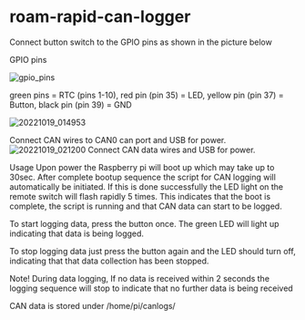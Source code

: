 # roam-rapid-can-logger

Connect button switch to the GPIO pins as shown in the picture below

GPIO pins

![gpio_pins](https://user-images.githubusercontent.com/20067958/196567847-fefdffec-0491-460a-b7cf-abc0ed7bfe57.png)

green pins = RTC (pins 1-10), red pin (pin 35) = LED, yellow pin (pin 37) = Button, black pin (pin 39) = GND

![20221019_014953](https://user-images.githubusercontent.com/20067958/196567590-e8fa9499-6ca0-46b7-9848-916dc885955a.jpg)


Connect CAN wires to CAN0 can port and USB for power.
![20221019_021200](https://user-images.githubusercontent.com/20067958/196567495-6dd35f98-0c87-4bcb-ac62-8e52a46b73df.jpg)
Connect CAN data wires and USB for power.

Usage
Upon power the Raspberry pi will boot up which may take up to 30sec. After complete bootup sequence the script for CAN logging will automatically be initiated. If this is done successfully the LED light on the remote switch will flash rapidly 5 times. This indicates that the boot is complete, the script is running and that CAN data can start to be logged.

To start logging data, press the button once. The green LED will light up indicating that data is being logged.

To stop logging data just press the button again and the LED should turn off, indicating that that data collection has been stopped.

Note! During data logging, If no data is received within 2 seconds the logging sequence will stop to indicate that no further data is being received

CAN data is stored under /home/pi/canlogs/
